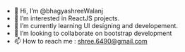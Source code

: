 - 👋 Hi, I’m @bhagyashreeWalanj
- 👀 I’m interested in ReactJS projects.
- 🌱 I’m currently learning UI designing and developement.
- 💞️ I’m looking to collaborate on bootstrap development
- 📫 How to reach me : shree.6490@gmail.com

<!---
bhagyashreeWalanj/bhagyashreeWalanj is a ✨ special ✨ repository because its `README.md` (this file) appears on your GitHub profile.
You can click the Preview link to take a look at your changes.
--->
